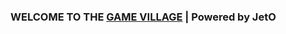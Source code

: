 ### WELCOME TO THE [GAME VILLAGE][link-to-game] | Powered by JetO

[link-to-game]: https://oyelson.github.io/JetO-Games/